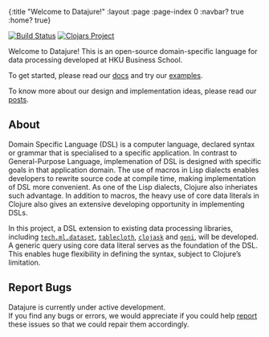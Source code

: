 {:title "Welcome to Datajure!"
 :layout :page
 :page-index 0
 :navbar? true
 :home? true}

[![Build Status](https://github.com/clojure-finance/datajure/actions/workflows/test.yml/badge.svg)](https://github.com/clojure-finance/datajure/actions/workflows/test.yml)
[![Clojars Project](https://img.shields.io/clojars/v/com.github.clojure-finance/datajure.svg)](https://clojars.org/com.github.clojure-finance/datajure)

Welcome to Datajure! This is an open-source domain-specific language for data processing developed at HKU Business School.

To get started, please read our [docs](pages-output/docs) and try our [examples](pages-output/examples).

To know more about our design and implementation ideas, please read our [posts](archives).

## About

Domain Specific Language (DSL) is a computer language, declared syntax or grammar that is specialised to a specific application. In contrast to General-Purpose Language, implemenation of DSL is designed with specific goals in that application domain. The use of macros in Lisp dialects enables developers to rewrite source code at compile time, making implementation of DSL more convenient. As one of the Lisp dialects, Clojure also inheriates such advantage. In addition to macros, the heavy use of core data literals in Clojure also gives an extensive developing opportunity in implementing DSLs.

In this project, a DSL extension to existing data processing libraries, including [`tech.ml.dataset`](https://github.com/techascent/tech.ml.dataset), [`tablecloth`](https://github.com/scicloj/tablecloth), [`clojask`](https://github.com/clojure-finance/clojask) and [`geni`](https://github.com/zero-one-group/geni), will be developed. A generic query using core data literal serves as the foundation of the DSL. This enables huge flexibility in defining the syntax, subject to Clojure’s limitation.

## Report Bugs 

Datajure is currently under active development.  
If you find any bugs or errors, we would appreciate if you could help [report](https://github.com/clojure-finance/datajure/issues) these issues so that we could repair them accordingly.
